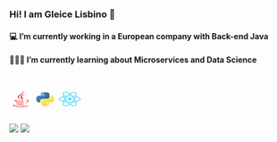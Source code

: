 ### Hi! I am Gleice Lisbino 🤍
#### 💻 I’m currently working in a European company with Back-end Java
#### 👩🏼‍🔬 I’m currently learning about Microservices and Data Science

##

<div style="display: inline_block"><br>
  <img align="center" alt="Kelly-Java" height="30" width="40" src="https://raw.githubusercontent.com/devicons/devicon/master/icons/java/java-plain.svg">
  <img align="center" alt="Kelly-Python" height="30" width="40" src="https://raw.githubusercontent.com/devicons/devicon/master/icons/python/python-original.svg">
  <img align="center" alt="Kelly-React" height="30" width="40" src="https://raw.githubusercontent.com/devicons/devicon/master/icons/react/react-original.svg">
</div>

 ##
 
 <div> 
  <a href="https://www.linkedin.com/in/gleice-lisbino/" target="_blank"><img src="https://img.shields.io/badge/-LinkedIn-%230077B5?style=for-the-badge&logo=linkedin&logoColor=white" target="_blank"></a> 
  <a href="https://www.instagram.com/kellylisbino/" target="_blank"><img src="https://img.shields.io/badge/Instagram-E4405F?style=for-the-badge&logo=instagram&logoColor=white" target="_blank"></a> 
  </div>
